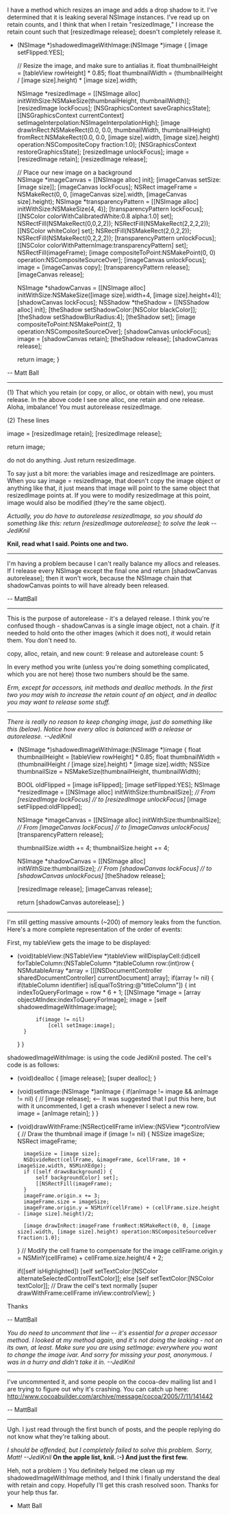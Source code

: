 I have a method which resizes an image and adds a drop shadow to it.
I've determined that it is leaking several NSImage instances.
I've read up on retain counts, and I think that when I retain "resizedImage," I
increase the retain count such that [resizedImage release]; doesn't
completely release it.

    

- (NSImage *)shadowedImageWithImage:(NSImage *)image
{
	[image setFlipped:YES];
	
	// Resize the image, and make sure to antialias it.
	float thumbnailHeight = [tableView rowHeight] * 0.85;
	float thumbnailWidth = (thumbnailHeight / [image size].height) * [image size].width;
	
	NSImage *resizedImage = [[NSImage alloc] initWithSize:NSMakeSize(thumbnailHeight, thumbnailWidth)];
	[resizedImage lockFocus];
	[NSGraphicsContext saveGraphicsState];
	[[NSGraphicsContext currentContext] setImageInterpolation:NSImageInterpolationHigh];
	[image drawInRect:NSMakeRect(0.0, 0.0, thumbnailWidth, thumbnailHeight) fromRect:NSMakeRect(0.0, 0.0, [image size].width, [image size].height) operation:NSCompositeCopy fraction:1.0];
	[NSGraphicsContext restoreGraphicsState];
	[resizedImage unlockFocus];
	image = [resizedImage retain];
	[resizedImage release];
	
	// Place our new image on a background	
	NSImage *imageCanvas = [[NSImage alloc] init];
	[imageCanvas setSize:[image size]];
	[imageCanvas lockFocus];
	NSRect imageFrame = NSMakeRect(0, 0, [imageCanvas size].width, [imageCanvas size].height);
	NSImage *transparencyPattern = [[NSImage alloc] initWithSize:NSMakeSize(4, 4)];
	[transparencyPattern lockFocus];
	[[NSColor colorWithCalibratedWhite:0.8 alpha:1.0] set];
	NSRectFill(NSMakeRect(0,0,2,2));
	NSRectFill(NSMakeRect(2,2,2,2));
	[[NSColor whiteColor] set];
	NSRectFill(NSMakeRect(2,0,2,2));
	NSRectFill(NSMakeRect(0,2,2,2));
	[transparencyPattern unlockFocus];
	[[NSColor colorWithPatternImage:transparencyPattern] set];
	NSRectFill(imageFrame);
	[image compositeToPoint:NSMakePoint(0, 0) operation:NSCompositeSourceOver];
	[imageCanvas unlockFocus];
	image = [imageCanvas copy];
	[transparencyPattern release];
	[imageCanvas release];
	
	NSImage *shadowCanvas = [[NSImage alloc] initWithSize:NSMakeSize([image size].width+4, [image size].height+4)];
	[shadowCanvas lockFocus];
	NSShadow *theShadow = [[NSShadow alloc] init];
	[theShadow setShadowColor:[NSColor blackColor]];
	[theShadow setShadowBlurRadius:4];
	[theShadow set];
	[image compositeToPoint:NSMakePoint(2, 1) operation:NSCompositeSourceOver];
	[shadowCanvas unlockFocus];
	image = [shadowCanvas retain];
	[theShadow release];
	[shadowCanvas release];
	
	return image;
}


-- Matt Ball

---- 

(1) That which you retain (or copy, or alloc, or obtain with new), you must release.  In the above code I see one alloc, one retain and one release.  Aloha, imbalance!  You must autorelease resizedImage.

(2) These lines
    
   image = [resizedImage retain];
   [resizedImage release];

   return image;

do not do anything.  Just return resizedImage.

To say just a bit more:  the variables image and resizedImage are pointers.  When you say     image = resizedImage, that doesn't copy the image object or anything like that, it just means that image will point to the same object that resizedImage points at.  If you were to modify resizedImage at this point, image would also be modified (they're the same object).

*Actually, you do have to autorelease     resizedImage, so you should do something like this:     return [resizedImage autorelease]; to solve the leak --JediKnil*

**Knil, read what I said. Points one and two.**

----

I'm having a problem because I can't really balance my allocs and releases. If I release every NSImage except the final one and return [shadowCanvas autorelease]; then it won't work, because the NSImage chain that shadowCanvas points to will have already been released.

-- MattBall

----

This is the purpose of autorelease - it's a delayed release.  I think you're confused though - shadowCanvas is a single image object, not a chain.  *If* it needed to hold onto the other images (which it does not), *it* would retain them.  You don't need to.

    
copy, alloc, retain, and new count: 9
release and autorelease count: 5


In every method you write (unless you're doing something complicated, which you are not here) those two numbers should be the same.

*Erm, except for accessors, init methods and dealloc methods.  In the first two you may wish to increase the retain count of an object, and in dealloc you may want to release some stuff.*

----
*There is really no reason to keep changing     image, just do something like this (below). Notice how every     alloc is balanced with a     release or     autorelease. --JediKnil*
    
- (NSImage *)shadowedImageWithImage:(NSImage *)image
{
	float thumbnailHeight = [tableView rowHeight] * 0.85;
	float thumbnailWidth = (thumbnailHeight / [image size].height) * [image size].width;
	NSSize thumbnailSize = NSMakeSize(thumbnailHeight, thumbnailWidth);
	
	BOOL oldFlipped = [image isFlipped];
	[image setFlipped:YES];
	NSImage *resizedImage = [[NSImage alloc] initWithSize:thumbnailSize];
*// From [resizedImage lockFocus]*
*// to [resizedImage unlockFocus]*
	[image setFlipped:oldFlipped];

	NSImage *imageCanvas = [[NSImage alloc] initWithSize:thumbnailSize];
*// From [imageCanvas lockFocus]*
*// to [imageCanvas unlockFocus]*
	[transparencyPattern release];

	thumbnailSize.width += 4;
	thumbnailSize.height += 4;

	NSImage *shadowCanvas = [[NSImage alloc] initWithSize:thumbnailSize];
*// From [shadowCanvas lockFocus]*
*// to [shadowCanvas unlockFocus]*
	[theShadow release];

	[resizedImage release];
	[imageCanvas release];

	return [shadowCanvas autorelease];
}


----

I'm still getting massive amounts (~200) of memory leaks from the function. Here's a more complete representation of the order of events:

First, my tableView gets the image to be displayed:
    
- (void)tableView:(NSTableView *)tableView willDisplayCell:(id)cell forTableColumn:(NSTableColumn *)tableColumn row:(int)row
{
	NSMutableArray *array = [[[NSDocumentController sharedDocumentController] currentDocument] array];
	if(array != nil) {
		if(tableColumn identifier] isEqualToString:@"titleColumn"]) {
			int indexToQueryForImage = row * 6 + 1;
			[[NSImage *image = [array objectAtIndex:indexToQueryForImage];
			image = [self shadowedImageWithImage:image];
			
			if(image != nil)
				[cell setImage:image];
		}
	}
}

shadowedImageWithImage: is using the code JediKnil posted. The cell's code is as follows:
    
- (void)dealloc {
	[image release];
	[super dealloc];
}

- (void)setImage:(NSImage *)anImage
{
	if(anImage != image && anImage != nil)
	{
	//	[image release];   <-- It was suggested that I put this here, but with it uncommented, I get a crash whenever I select a new row.    
        image = [anImage retain];
	}
}

- (void)drawWithFrame:(NSRect)cellFrame inView:(NSView *)controlView
{
	// Draw the thumbnail image
	if (image != nil) {
        NSSize	imageSize;
        NSRect	imageFrame;
		
        imageSize = [image size];
        NSDivideRect(cellFrame, &imageFrame, &cellFrame, 10 + imageSize.width, NSMinXEdge);
        if ([self drawsBackground]) {
            self backgroundColor] set];
            [[NSRectFill(imageFrame);
        }
        imageFrame.origin.x += 3;
        imageFrame.size = imageSize;
		imageFrame.origin.y = NSMinY(cellFrame) + (cellFrame.size.height - [image size].height)/2;
		
		[image drawInRect:imageFrame fromRect:NSMakeRect(0, 0, [image size].width, [image size].height) operation:NSCompositeSourceOver fraction:1.0];
	}
	// Modify the cell frame to compensate for the image
	cellFrame.origin.y = NSMinY(cellFrame) + cellFrame.size.height/4 + 2;
	
	if([self isHighlighted])
		[self setTextColor:[NSColor alternateSelectedControlTextColor]];
	else
		[self setTextColor:[NSColor textColor]];
	// Draw the cell's text normally
    [super drawWithFrame:cellFrame inView:controlView];
}



Thanks

-- MattBall

*You do need to uncomment that line -- it's essential for a proper accessor method. I looked at my method again, and it's not doing the leaking - not on its own, at least. Make sure you are using     setImage: everywhere you want to change the     image ivar. And sorry for missing your post, anonymous. I was in a hurry and didn't take it in. --JediKnil*

----

I've uncommented it, and some people on the cocoa-dev mailing list and I are trying to figure out why it's crashing. You can catch up here: http://www.cocoabuilder.com/archive/message/cocoa/2005/7/11/141442

-- MattBall

----

Ugh.  I just read through the first bunch of posts, and the people replying do not know what they're talking about. 

*I should be offended, but I completely failed to solve this problem. Sorry, Matt! --JediKnil*  **On the apple list, knil. :-) And just the first few.**

Heh, not a problem :) You definitely helped me clean up my shadowedImageWithImage method, and I think I finally understand the deal with retain and copy. Hopefully I'll get this crash resolved soon. Thanks for your help thus far.

- Matt Ball

